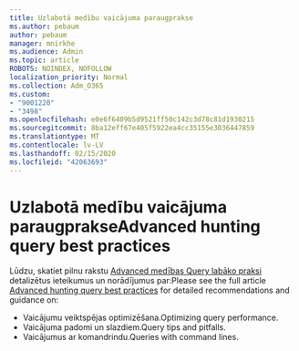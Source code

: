```yaml
---
title: Uzlabotā medību vaicājuma paraugprakse
ms.author: pebaum
author: pebaum
manager: mnirkhe
ms.audience: Admin
ms.topic: article
ROBOTS: NOINDEX, NOFOLLOW
localization_priority: Normal
ms.collection: Adm_O365
ms.custom:
- "9001220"
- "3498"
ms.openlocfilehash: e0e6f6409b5d9521ff50c142c3d78c81d1930215
ms.sourcegitcommit: 8ba12eff67e405f5922ea4cc35155e3036447859
ms.translationtype: MT
ms.contentlocale: lv-LV
ms.lasthandoff: 02/15/2020
ms.locfileid: "42063693"
---
```

# <a name="advanced-hunting-query-best-practices"></a><span data-ttu-id="9603f-102">Uzlabotā medību vaicājuma paraugprakse</span><span class="sxs-lookup"><span data-stu-id="9603f-102">Advanced hunting query best practices</span></span>

<span data-ttu-id="9603f-103">Lūdzu, skatiet pilnu rakstu [Advanced medības Query labāko praksi](https://docs.microsoft.com/en-us/windows/security/threat-protection/microsoft-defender-atp/advanced-hunting-best-practices#optimize-query-performance) detalizētus ieteikumus un norādījumus par:</span><span class="sxs-lookup"><span data-stu-id="9603f-103">Please see the full article [Advanced hunting query best practices](https://docs.microsoft.com/en-us/windows/security/threat-protection/microsoft-defender-atp/advanced-hunting-best-practices#optimize-query-performance) for detailed recommendations and guidance on:</span></span>
- <span data-ttu-id="9603f-104">Vaicājumu veiktspējas optimizēšana.</span><span class="sxs-lookup"><span data-stu-id="9603f-104">Optimizing query performance.</span></span>
- <span data-ttu-id="9603f-105">Vaicājuma padomi un slazdiem.</span><span class="sxs-lookup"><span data-stu-id="9603f-105">Query tips and pitfalls.</span></span>
- <span data-ttu-id="9603f-106">Vaicājumus ar komandrindu.</span><span class="sxs-lookup"><span data-stu-id="9603f-106">Queries with command lines.</span></span>


